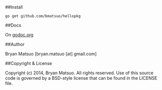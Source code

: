 [godoc.org]: http://godoc.org/github.com/bmatsuo/hellopkg "godoc.org"

##Install

    go get github.com/bmatsuo/hellopkg

##Docs

On [godoc.org][]

##Author

Bryan Matsuo [bryan.matsuo [at] gmail.com]

##Copyright & License

Copyright (c) 2014, Bryan Matsuo.
All rights reserved.
Use of this source code is governed by a BSD-style license that can be
found in the LICENSE file.
